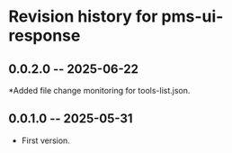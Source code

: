 # Revision history for pms-ui-response

## 0.0.2.0 -- 2025-06-22

*Added file change monitoring for tools-list.json.

## 0.0.1.0 -- 2025-05-31

* First version.
